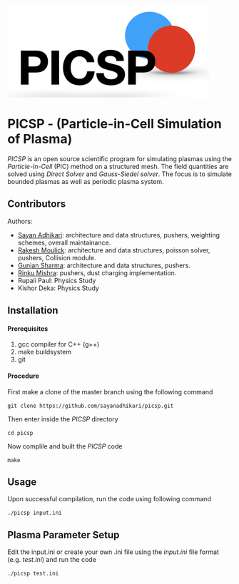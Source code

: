 ![PICSP Logo](/images/logo.png)

PICSP - (Particle-in-Cell Simulation of Plasma)
===============================================

*PICSP* is an open source scientific program for simulating plasmas using the *Particle-In-Cell* (PIC) method on a structured mesh. The field quantities are solved using *Direct Solver* and *Gauss-Siedel solver*. The focus is to simulate bounded plasmas as well as periodic plasma system.


Contributors
------------

Authors:

- [Sayan Adhikari](https://github.com/sayanadhikari): architecture and data structures, pushers, weighting schemes, overall maintainance.
- [Rakesh Moulick](https://github.com/rakeshmoulick): architecture and data structures, poisson solver, pushers, Collision module.
- [Gunjan Sharma](https://github.com/gunjansharma1019): architecture and data structures, pushers.
- [Rinku Mishra](https://github.com/rinku-mishra): pushers, dust charging implementation.
- Rupali Paul: Physics Study
- Kishor Deka: Physics Study

Installation
------------
#### Prerequisites
1. gcc compiler for C++ (g++)
2. make buildsystem
3. git

#### Procedure
First make a clone of the master branch using the following command
```shell
git clone https://github.com/sayanadhikari/picsp.git
```
Then enter inside the *PICSP* directory 
```shell
cd picsp
```
Now complile and built the *PICSP* code
```shell
make
``` 
Usage
-----
Upon successful compilation, run the code using following command
```shell
./picsp input.ini
```
Plasma Parameter Setup
----------------------
Edit the input.ini or create your own .ini file using the *input.ini* file format (e.g. *test.ini*) and run the code
```shell
./picsp test.ini
```
